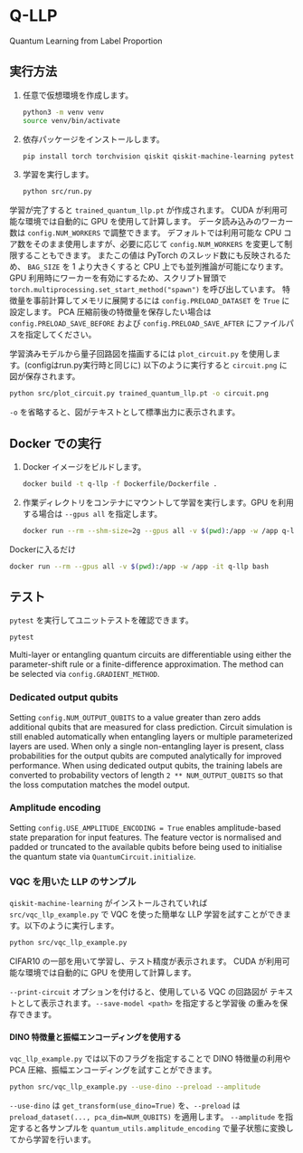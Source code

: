 # Q-LLP
Quantum Learning from Label Proportion

## 実行方法
1. 任意で仮想環境を作成します。
   ```bash
   python3 -m venv venv
   source venv/bin/activate
   ```
2. 依存パッケージをインストールします。
   ```bash
   pip install torch torchvision qiskit qiskit-machine-learning pytest
   ```
3. 学習を実行します。
   ```bash
   python src/run.py
   ```
  学習が完了すると `trained_quantum_llp.pt` が作成されます。
  CUDA が利用可能な環境では自動的に GPU を使用して計算します。
  データ読み込みのワーカー数は `config.NUM_WORKERS` で調整できます。
 デフォルトでは利用可能な CPU コア数をそのまま使用しますが、必要に応じて
 `config.NUM_WORKERS` を変更して制限することもできます。
 またこの値は PyTorch のスレッド数にも反映されるため、
 `BAG_SIZE` を 1 より大きくすると CPU 上でも並列推論が可能になります。
GPU 利用時にワーカーを有効にするため、スクリプト冒頭で
`torch.multiprocessing.set_start_method("spawn")` を呼び出しています。
特徴量を事前計算してメモリに展開するには `config.PRELOAD_DATASET` を `True` に設定します。
PCA 圧縮前後の特徴量を保存したい場合は `config.PRELOAD_SAVE_BEFORE` および
`config.PRELOAD_SAVE_AFTER` にファイルパスを指定してください。

学習済みモデルから量子回路図を描画するには `plot_circuit.py` を使用します。(configはrun.py実行時と同じに)
以下のように実行すると `circuit.png` に図が保存されます。
```bash
python src/plot_circuit.py trained_quantum_llp.pt -o circuit.png
```
`-o` を省略すると、図がテキストとして標準出力に表示されます。

## Docker での実行
1. Docker イメージをビルドします。
   ```bash
   docker build -t q-llp -f Dockerfile/Dockerfile .
   ```
2. 作業ディレクトリをコンテナにマウントして学習を実行します。GPU を利用する場合は `--gpus all` を指定します。
   ```bash
   docker run --rm --shm-size=2g --gpus all -v $(pwd):/app -w /app q-llp python src/run.py
   ```

Dockerに入るだけ
```bash
docker run --rm --gpus all -v $(pwd):/app -w /app -it q-llp bash
```


## テスト
`pytest` を実行してユニットテストを確認できます。
```bash
pytest
```

Multi-layer or entangling quantum circuits are differentiable using either
the parameter-shift rule or a finite-difference approximation. The method can
be selected via `config.GRADIENT_METHOD`.

### Dedicated output qubits

Setting `config.NUM_OUTPUT_QUBITS` to a value greater than zero adds
additional qubits that are measured for class prediction. Circuit
simulation is still enabled automatically when entangling layers or
multiple parameterized layers are used. When only a single non-entangling
layer is present, class probabilities for the output qubits are computed
analytically for improved performance.
When using dedicated output qubits, the training labels are converted
to probability vectors of length `2 ** NUM_OUTPUT_QUBITS` so that the
loss computation matches the model output.

### Amplitude encoding

Setting `config.USE_AMPLITUDE_ENCODING = True` enables amplitude-based
state preparation for input features. The feature vector is normalised and
padded or truncated to the available qubits before being used to
initialise the quantum state via `QuantumCircuit.initialize`.

### VQC を用いた LLP のサンプル

`qiskit-machine-learning` がインストールされていれば `src/vqc_llp_example.py`
で VQC を使った簡単な LLP 学習を試すことができます。以下のように実行します。

```bash
python src/vqc_llp_example.py
```

CIFAR10 の一部を用いて学習し、テスト精度が表示されます。
CUDA が利用可能な環境では自動的に GPU を使用して計算します。

`--print-circuit` オプションを付けると、使用している VQC の回路図が
テキストとして表示されます。`--save-model <path>` を指定すると学習後
の重みを保存できます。

#### DINO 特徴量と振幅エンコーディングを使用する

`vqc_llp_example.py` では以下のフラグを指定することで DINO 特徴量の利用や
PCA 圧縮、振幅エンコーディングを試すことができます。

```bash
python src/vqc_llp_example.py --use-dino --preload --amplitude
```

`--use-dino` は `get_transform(use_dino=True)` を、`--preload` は
`preload_dataset(..., pca_dim=NUM_QUBITS)` を適用します。
`--amplitude` を指定すると各サンプルを `quantum_utils.amplitude_encoding`
で量子状態に変換してから学習を行います。
